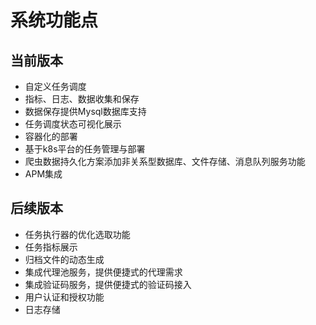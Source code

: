 # 系统功能点

## 当前版本

* 自定义任务调度
* 指标、日志、数据收集和保存
* 数据保存提供Mysql数据库支持
* 任务调度状态可视化展示
* 容器化的部署
* 基于k8s平台的任务管理与部署
* 爬虫数据持久化方案添加非关系型数据库、文件存储、消息队列服务功能
* APM集成

## 后续版本

* 任务执行器的优化选取功能
* 任务指标展示
* 归档文件的动态生成
* 集成代理池服务，提供便捷式的代理需求
* 集成验证码服务，提供便捷式的验证码接入
* 用户认证和授权功能
* 日志存储
